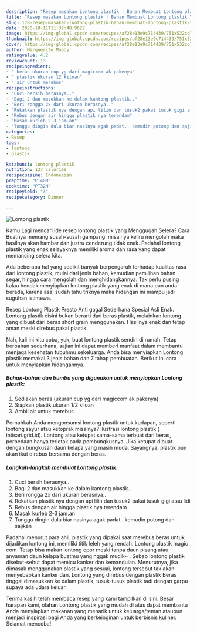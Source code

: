 ```yaml
---
description: "Resep masakan Lontong plastik | Bahan Membuat Lontong plastik Yang Sempurna"
title: "Resep masakan Lontong plastik | Bahan Membuat Lontong plastik Yang Sempurna"
slug: 178-resep-masakan-lontong-plastik-bahan-membuat-lontong-plastik-yang-sempurna
date: 2020-10-11T11:32:48.962Z
image: https://img-global.cpcdn.com/recipes/af28e13e9c714439/751x532cq70/lontong-plastik-foto-resep-utama.jpg
thumbnail: https://img-global.cpcdn.com/recipes/af28e13e9c714439/751x532cq70/lontong-plastik-foto-resep-utama.jpg
cover: https://img-global.cpcdn.com/recipes/af28e13e9c714439/751x532cq70/lontong-plastik-foto-resep-utama.jpg
author: Marguerite Moody
ratingvalue: 4.2
reviewcount: 13
recipeingredient:
- " beras ukuran cup yg dari magiccom ak pakenya"
- " plastik ukuran 12 kiloan"
- " air untuk merebus"
recipeinstructions:
- "Cuci bersih berasnya.."
- "Bagi 2 dan masukkan ke dalam kantong plastik.."
- "Beri rongga 2x dari ukuran berasnya.."
- "Rekatkan plastik nya dengan api lilin dan tusuk2 pakai tusuk gigi atau lidi"
- "Rebus dengan air hingga plastik nya terendam"
- "Masak kurleb 2-3 jam.an"
- "Tunggu dingin dulu biar nasinya agak padat.. kemudin potong dan sajikan"
categories:
- Resep
tags:
- lontong
- plastik

katakunci: lontong plastik 
nutrition: 137 calories
recipecuisine: Indonesian
preptime: "PT40M"
cooktime: "PT32M"
recipeyield: "3"
recipecategory: Dinner

---
```



![Lontong plastik](https://img-global.cpcdn.com/recipes/af28e13e9c714439/751x532cq70/lontong-plastik-foto-resep-utama.jpg)

Kamu Lagi mencari ide resep lontong plastik yang Menggugah Selera? Cara Buatnya memang susah-susah gampang. misalnya keliru mengolah maka hasilnya akan hambar dan justru cenderung tidak enak. Padahal lontong plastik yang enak selayaknya memiliki aroma dan rasa yang dapat memancing selera kita.

Ada beberapa hal yang sedikit banyak berpengaruh terhadap kualitas rasa dari lontong plastik, mulai dari jenis bahan, kemudian pemilihan bahan segar, hingga cara mengolah dan menghidangkannya. Tak perlu pusing kalau hendak menyiapkan lontong plastik yang enak di mana pun anda berada, karena asal sudah tahu triknya maka hidangan ini mampu jadi suguhan istimewa.

Resep Lontong Plastik Presto Anti gagal Sederhana Spesial Asli Enak. Lontong plastik disini bukan berarti dari beras plastik, melainkan lontong yang dibuat dari beras short grain menggunakan. Hasilnya enak dan tetap aman meski direbus pakai plastik.


Nah, kali ini kita coba, yuk, buat lontong plastik sendiri di rumah. Tetap berbahan sederhana, sajian ini dapat memberi manfaat dalam membantu menjaga kesehatan tubuhmu sekeluarga. Anda bisa menyiapkan Lontong plastik memakai 3 jenis bahan dan 7 tahap pembuatan. Berikut ini cara untuk menyiapkan hidangannya.

<!--inarticleads1-->

##### Bahan-bahan dan bumbu yang digunakan untuk menyiapkan Lontong plastik:

1. Sediakan  beras (ukuran cup yg dari magiccom ak pakenya)
1. Siapkan  plastik ukuran 1/2 kiloan
1. Ambil  air untuk merebus


Pernahkah Anda mengonsumsi lontong plastik untuk kudapan, seperti lontong sayur atau ketoprak misalnya? ilustrasi lontong plastik ( intisari.grid.id). Lontong atau ketupat sama-sama terbuat dari beras, perbedaan hanya terletak pada pembungkusnya. Jika ketupat dibuat dengan bungkusan daun kelapa yang masih muda. Sayangnya, plastik pun akan ikut direbus bersama dengan beras. 

<!--inarticleads2-->

##### Langkah-langkah membuat Lontong plastik:

1. Cuci bersih berasnya..
1. Bagi 2 dan masukkan ke dalam kantong plastik..
1. Beri rongga 2x dari ukuran berasnya..
1. Rekatkan plastik nya dengan api lilin dan tusuk2 pakai tusuk gigi atau lidi
1. Rebus dengan air hingga plastik nya terendam
1. Masak kurleb 2-3 jam.an
1. Tunggu dingin dulu biar nasinya agak padat.. kemudin potong dan sajikan


Padahal menurut para ahli, plastik yang dipakai saat merebus beras untuk dijadikan lontong ini, memiliki titik leleh yang rendah. Lontong plastik magic com ‍ Tetap bisa makan lontong opor meski tanpa daun pisang atau anyaman daun kelapa buatmu yang nggak mudik~ ‍. Sebab lontong plastik disebut-sebut dapat memicu kanker dan kemandulan. Menurutnya, jika dimasak menggunakan plastik yang sesuai, lontong tersebut tak akan menyebabkan kanker dan. Lontong yang direbus dengan plastik Beras tinggal dimasukkan ke dalam plastik, tusuk-tusuk plastik tadi dengan garpu supaya ada udara keluar. 

Terima kasih telah membaca resep yang kami tampilkan di sini. Besar harapan kami, olahan Lontong plastik yang mudah di atas dapat membantu Anda menyiapkan makanan yang menarik untuk keluarga/teman ataupun menjadi inspirasi bagi Anda yang berkeinginan untuk berbisnis kuliner. Selamat mencoba!
